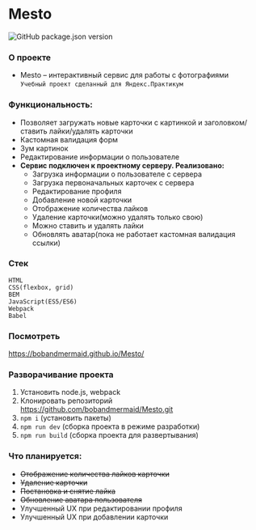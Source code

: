 # Mesto
![GitHub package.json version](https://img.shields.io/github/package-json/v/bobandmermaid/Mesto?style=flat-square)

### О проекте
+ Mesto – интерактивный сервис для работы с фотографиями   
`Учебный проект сделанный для Яндекс.Практикум`

### Функциональность:
+ Позволяет загружать новые карточки с картинкой и заголовком/ставить лайки/удалять карточки
+ Кастомная валидация форм
+ Зум картинок
+ Редактирование информации о пользователе
+ **Сервис подключен к проектному серверу. Реализовано:**
  + Загрузка информации о пользователе с сервера
  + Загрузка первоначальных карточек с сервера
  + Редактирование профиля
  + Добавление новой карточки
  + Отображение количества лайков
  + Удаление карточки(можно удалять только свою)
  + Можно ставить и удалять лайки
  + Обновлять аватар(пока не работает кастомная валидация ссылки)
  
### Стек
`HTML`  
`CSS(flexbox, grid)`   
`BEM`  
`JavaScript(ES5/ES6)`  
`Webpack`  
`Babel`

### Посмотреть 
https://bobandmermaid.github.io/Mesto/

### Разворачивание проекта
1. Установить node.js, webpack
2. Клонировать репозиторий https://github.com/bobandmermaid/Mesto.git
3. `npm i` (установить пакеты)
4. `npm run dev` (сборка проекта в режиме разработки)
5. `npm run build` (сборка проекта для развертывания)
  
### Что планируется:
+ ~~Отображение количества лайков карточки~~
+ ~~Удаление карточки~~
+ ~~Постановка и снятие лайка~~
+ ~~Обновление аватара пользователя~~
+ Улучшенный UX при редактировании профиля
+ Улучшенный UX при добавлении карточки
